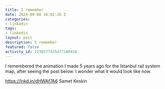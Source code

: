 ```yaml
---
title: I remember
date: 2024-09-08 16:02:26 Z
categories:
- linkedin
tags:
- linkedin
layout: post
description: I remember
featured: false
activity_id: 7238577435477180416
---
```


I remembered the animation I made 5 years ago for the Istanbul rail system map, after seeing the post below. I wonder what it would look like now.

https://lnkd.in/dHWAf7A6 Samet Keskin
